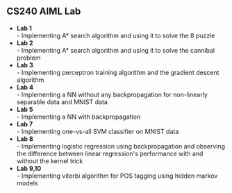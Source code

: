 ## CS240 AIML Lab

<ul>
<li><b>Lab 1</b></li>
- Implementing A* search algorithm and using it to solve the 8 puzzle
  
<li><b>Lab 2</b></li>
- Implementing A* search algorithm and using it to solve the cannibal problem

<li><b>Lab 3</b></li>
- Implementing perceptron training algorithm and the gradient descent algorithm

<li><b>Lab 4</b></li>
- Implementing a NN without any backpropagation for non-linearly separable data and MNIST data

<li><b>Lab 5</b></li>
- Implementing a NN with backpropagation

<li><b>Lab 7</b></li>
- Implementing one-vs-all SVM classifier on MNIST data

<li><b>Lab 8</b></li>
- Implementing logistic regression using backpropagation and observing the difference between linear regression's performance with and without the kernel trick

<li><b>Lab 9,10</b></li>
- Implementing viterbi algorithm for POS tagging using hidden markov models

</ul>
